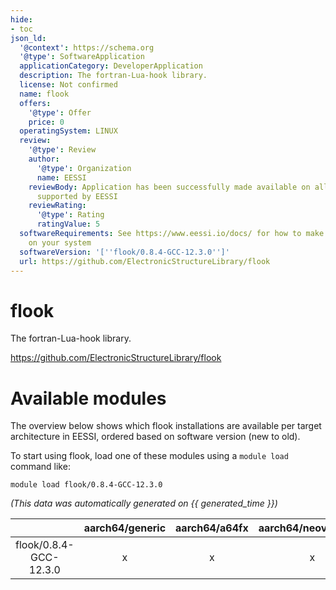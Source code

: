 ```yaml
---
hide:
- toc
json_ld:
  '@context': https://schema.org
  '@type': SoftwareApplication
  applicationCategory: DeveloperApplication
  description: The fortran-Lua-hook library.
  license: Not confirmed
  name: flook
  offers:
    '@type': Offer
    price: 0
  operatingSystem: LINUX
  review:
    '@type': Review
    author:
      '@type': Organization
      name: EESSI
    reviewBody: Application has been successfully made available on all architectures
      supported by EESSI
    reviewRating:
      '@type': Rating
      ratingValue: 5
  softwareRequirements: See https://www.eessi.io/docs/ for how to make EESSI available
    on your system
  softwareVersion: '[''flook/0.8.4-GCC-12.3.0'']'
  url: https://github.com/ElectronicStructureLibrary/flook
---
```


flook
=====


The fortran-Lua-hook library.

https://github.com/ElectronicStructureLibrary/flook
# Available modules


The overview below shows which flook installations are available per target architecture in EESSI, ordered based on software version (new to old).

To start using flook, load one of these modules using a `module load` command like:

```shell
module load flook/0.8.4-GCC-12.3.0
```

*(This data was automatically generated on {{ generated_time }})*

| |aarch64/generic|aarch64/a64fx|aarch64/neoverse_n1|aarch64/neoverse_v1|aarch64/nvidia/grace|x86_64/generic|x86_64/amd/zen2|x86_64/amd/zen3|x86_64/amd/zen4|x86_64/intel/cascadelake|x86_64/intel/haswell|x86_64/intel/icelake|x86_64/intel/sapphirerapids|x86_64/intel/skylake_avx512|
| :---: | :---: | :---: | :---: | :---: | :---: | :---: | :---: | :---: | :---: | :---: | :---: | :---: | :---: | :---: |
|flook/0.8.4-GCC-12.3.0|x|x|x|x|x|x|x|x|x|x|x|x|x|x|
